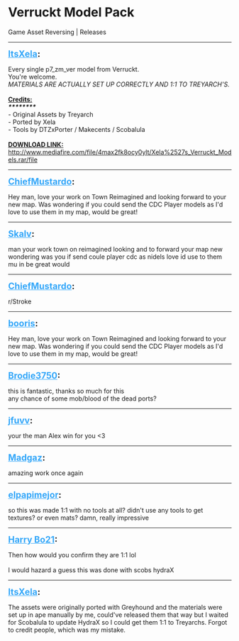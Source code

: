 # Verruckt Model Pack
Game Asset Reversing | Releases

---
<strong style="font-size: 1.4em;"><span style="text-decoration: underline;text-decoration-color: #34a7f9;"><span style="color:#34a7f9;">ltsXela</span></span>:</strong>

<p>Every single p7_zm_ver model from Verruckt.<br />You&#39;re welcome.<br /><em>MATERIALS ARE ACTUALLY SET UP CORRECTLY AND 1:1 TO TREYARCH&#39;S.</em><br /><br /><strong><span style="text-decoration: underline">Credits:</span></strong><br /><em><strong>******** </strong></em><br />- Original Assets by Treyarch <br />- Ported by Xela<br />- Tools by DTZxPorter / Makecents / Scobalula<br /><br /><strong><span style="text-decoration: underline">DOWNLOAD LINK:</span></strong><br /><a href="http://www.mediafire.com/file/4max2fk8ocy0ylt/Xela%2527s_Verruckt_Models.rar/file">http://www.mediafire.com/file/4max2fk8ocy0ylt/Xela%2527s_Verruckt_Models.rar/file</a></p>

---
<strong style="font-size: 1.4em;"><span style="text-decoration: underline;text-decoration-color: #34a7f9;"><span style="color:#34a7f9;">ChiefMustardo</span></span>:</strong>

<p>Hey man, love your work on Town Reimagined and looking forward to your new map. Was wondering if you could send the CDC Player models as I&#39;d love to use them in my map, would be great!</p>

---
<strong style="font-size: 1.4em;"><span style="text-decoration: underline;text-decoration-color: #34a7f9;"><span style="color:#34a7f9;">Skalv</span></span>:</strong>

<p>man your work town on reimagined looking and to forward your map new wondering was you if send coule player cdc as nidels love id use to them mu in be great would</p>

---
<strong style="font-size: 1.4em;"><span style="text-decoration: underline;text-decoration-color: #34a7f9;"><span style="color:#34a7f9;">ChiefMustardo</span></span>:</strong>

<p>r/Stroke</p>

---
<strong style="font-size: 1.4em;"><span style="text-decoration: underline;text-decoration-color: #34a7f9;"><span style="color:#34a7f9;">booris</span></span>:</strong>

<p>Hey man, love your work on Town Reimagined and looking forward to your new map. Was wondering if you could send the CDC Player models as I&#39;d love to use them in my map, would be great!</p>

---
<strong style="font-size: 1.4em;"><span style="text-decoration: underline;text-decoration-color: #34a7f9;"><span style="color:#34a7f9;">Brodie3750</span></span>:</strong>

<p>this is fantastic, thanks so much for this<br />any chance of some mob/blood of the dead ports?</p>

---
<strong style="font-size: 1.4em;"><span style="text-decoration: underline;text-decoration-color: #34a7f9;"><span style="color:#34a7f9;">jfuvv</span></span>:</strong>

<p>your the man Alex win for you &lt;3</p>

---
<strong style="font-size: 1.4em;"><span style="text-decoration: underline;text-decoration-color: #34a7f9;"><span style="color:#34a7f9;">Madgaz</span></span>:</strong>

<p>amazing work once again</p>

---
<strong style="font-size: 1.4em;"><span style="text-decoration: underline;text-decoration-color: #34a7f9;"><span style="color:#34a7f9;">elpapimejor</span></span>:</strong>

<p>so this was made 1:1 with no tools at all? didn&#39;t use any tools to get textures? or even mats? damn, really impressive</p>

---
<strong style="font-size: 1.4em;"><span style="text-decoration: underline;text-decoration-color: #34a7f9;"><span style="color:#34a7f9;">Harry Bo21</span></span>:</strong>

<p>Then how would you confirm they are 1:1 lol<br /><br />I would hazard a guess this was done with scobs hydraX</p>

---
<strong style="font-size: 1.4em;"><span style="text-decoration: underline;text-decoration-color: #34a7f9;"><span style="color:#34a7f9;">ltsXela</span></span>:</strong>

<p>The assets were originally ported with Greyhound and the materials were set up in ape manually by me, could&#39;ve released them that way but I waited for Scobalula to update HydraX so I could get them 1:1 to Treyarchs. Forgot to credit people, which was my mistake.</p>
